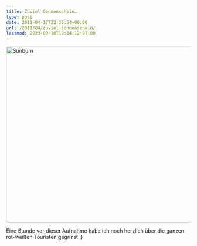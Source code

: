 ```yaml
---
title: Zuviel Sonnenschein…
type: post
date: 2011-04-17T22:35:54+00:00
url: /2011/04/zuviel-sonnenschein/
lastmod: 2023-09-10T19:14:12+07:00
---
```

<div class="media image">
  <a href="http://www.flickr.com/photos/schreibblogade/5631201656/" title="Sunburn by Patrick Kollitsch, on Flickr"><img src="//farm6.static.flickr.com/5226/5631201656_bc231571b4_z.jpg" width="640" height="480" alt="Sunburn" /></a>
</div>

Eine Stunde vor dieser Aufnahme habe ich noch herzlich über die ganzen rot-weißen Touristen gegrinst ;)
